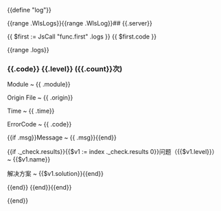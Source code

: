 {{define "log"}}

{{range .WlsLogs}}{{range .WlsLog}}## {{.server}}

{{ $first := JsCall "func.first" .logs }}
{{ $first.code  }}


{{range .logs}}

### {{.code}} {{.level}} ({{.count}}次)

Module
 ~ {{ .module}}

Origin File
 ~ {{ .origin}}

Time
 ~ {{ .time}}

ErrorCode
 ~ {{ .code}}

{{if .msg}}Message
 ~ {{ .msg}}{{end}}

{{if ._check.results}}{{$v1 := index ._check.results 0}}问题（{{$v1.level}}）
 ~ {{$v1.name}}

解决方案
 ~ {{$v1.solution}}{{end}}

{{end}}
{{end}}{{end}}

{{end}}